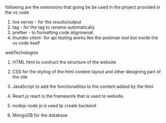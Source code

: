 
following are the extensions that going be be used in the project provided in the vs code 

1.  live server - for the results/output 
2.  tag         - for the tag to raname automatically 
3.  prettier    - to formatting code alignmenat 
4.  thunder client- for api testing works like the postman tool but inside the vs code itself  

webTechologies

1.  HTML
    html to contruct the structure of the website

2.  CSS
    for the styling of the html content layout and other designing part of the site

3.  JavaScript
    to add the functionalities to the content added by the html 

4.  React.js
    react is the framework that is used to website.

5.  nodejs
    node js is used tp create backend 

6.  MongoDB
    for the database 